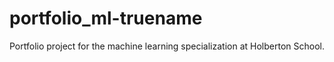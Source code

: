 # portfolio_ml-truename
Portfolio project for the machine learning specialization at Holberton School.
